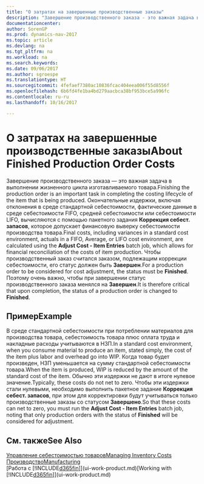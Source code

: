```yaml
---
title: "О затратах на завершенные производственные заказы"
description: "Завершение производственного заказа - это важная задача в выполнении жизненного цикла изготавливаемого товара. Окончательные издержки, включая отклонения в среде стандартной себестоимости, фактические данные в среде себестоимости FIFO, средней себестоимости или себестоимости LIFO, вычисляются с помощью пакетного задания **Коррекция себест. запасов**."
documentationcenter: 
author: SorenGP
ms.prod: dynamics-nav-2017
ms.topic: article
ms.devlang: na
ms.tgt_pltfrm: na
ms.workload: na
ms.search.keywords: 
ms.date: 09/06/2017
ms.author: sgroespe
ms.translationtype: HT
ms.sourcegitcommit: 4fefaef7380ac10836fcac404eea006f55d8556f
ms.openlocfilehash: 6b6fd4fe1ba4bd279aacbca38bf953bce5a996fc
ms.contentlocale: ru-ru
ms.lasthandoff: 10/16/2017

---
```

# <a name="about-finished-production-order-costs"></a><span data-ttu-id="5975e-104">О затратах на завершенные производственные заказы</span><span class="sxs-lookup"><span data-stu-id="5975e-104">About Finished Production Order Costs</span></span>
<span data-ttu-id="5975e-105">Завершение производственного заказа — это важная задача в выполнении жизненного цикла изготавливаемого товара.</span><span class="sxs-lookup"><span data-stu-id="5975e-105">Finishing the production order is an important task in completing the costing lifecycle of the item that is being produced.</span></span> <span data-ttu-id="5975e-106">Окончательные издержки, включая отклонения в среде стандартной себестоимости, фактические данные в среде себестоимости FIFO, средней себестоимости или себестоимости LIFO, вычисляются с помощью пакетного задания **Коррекция себест. запасов**, которое допускает финансовую выверку себестоимости производства товара.</span><span class="sxs-lookup"><span data-stu-id="5975e-106">Final costs, including variances in a standard cost environment, actuals in a FIFO, Average, or LIFO cost environment, are calculated using the **Adjust Cost - Item Entries** batch job, which allows for financial reconciliation of the costs of item production.</span></span> <span data-ttu-id="5975e-107">Чтобы производственный заказ считался заказом, подлежащим коррекции себестоимости, его статус должен быть **Завершен**.</span><span class="sxs-lookup"><span data-stu-id="5975e-107">For a production order to be considered for cost adjustment, the status must be **Finished**.</span></span> <span data-ttu-id="5975e-108">Поэтому очень важно, чтобы при завершении статус производственного заказа менялся на **Завершен**.</span><span class="sxs-lookup"><span data-stu-id="5975e-108">It is therefore critical that upon completion, the status of a production order is changed to **Finished**.</span></span>  

## <a name="example"></a><span data-ttu-id="5975e-109">Пример</span><span class="sxs-lookup"><span data-stu-id="5975e-109">Example</span></span>  
 <span data-ttu-id="5975e-110">В среде стандартной себестоимости при потреблении материалов для производства товара, себестоимость товара плюс оплата труда и накладные расходы учитываются в НЗП.</span><span class="sxs-lookup"><span data-stu-id="5975e-110">In a standard cost environment, when you consume material to produce an item, stated simply, the cost of the item plus labor and overhead go into WIP.</span></span> <span data-ttu-id="5975e-111">Когда товар будет произведен, НЗП уменьшается на сумму стандартной себестоимости товара.</span><span class="sxs-lookup"><span data-stu-id="5975e-111">When the item is produced, WIP is reduced by the amount of the standard cost of the item.</span></span> <span data-ttu-id="5975e-112">Обычно эти издержки не дают в итоге нулевое значение.</span><span class="sxs-lookup"><span data-stu-id="5975e-112">Typically, these costs do not net to zero.</span></span> <span data-ttu-id="5975e-113">Чтобы эти издержки стали нулевыми, необходимо выполнить пакетное задание **Коррекция себест. запасов**, при этом для корректировки будут учитываться только производственные заказы со статусом **Завершено**.</span><span class="sxs-lookup"><span data-stu-id="5975e-113">So that these costs can net to zero, you must run the **Adjust Cost - Item Entries** batch job, noting that only production orders with the status of **Finished** will be considered for adjustment.</span></span>  

## <a name="see-also"></a><span data-ttu-id="5975e-114">См. также</span><span class="sxs-lookup"><span data-stu-id="5975e-114">See Also</span></span>  
[<span data-ttu-id="5975e-115">Управление себестоимостью товаров</span><span class="sxs-lookup"><span data-stu-id="5975e-115">Managing Inventory Costs</span></span>](finance-manage-inventory-costs.md)  
[<span data-ttu-id="5975e-116">Производство</span><span class="sxs-lookup"><span data-stu-id="5975e-116">Manufacturing</span></span>](production-manage-manufacturing.md)  
<span data-ttu-id="5975e-117">[Работа с [!INCLUDE[d365fin](includes/d365fin_md.md)]](ui-work-product.md)</span><span class="sxs-lookup"><span data-stu-id="5975e-117">[Working with [!INCLUDE[d365fin](includes/d365fin_md.md)]](ui-work-product.md)</span></span>

